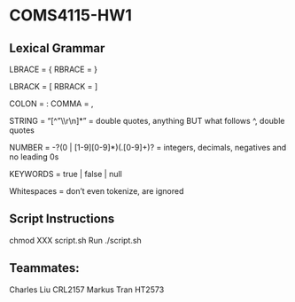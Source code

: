 # COMS4115-HW1

## Lexical Grammar

LBRACE = {
RBRACE = }

LBRACK = [
RBRACK = ]

COLON = :
COMMA = ,

STRING = “[^”\\\r\n]*” = double quotes, anything BUT what follows ^, double quotes

NUMBER = -?(0 | [1-9][0-9]*)(\.[0-9]+)? = integers, decimals, negatives and no leading 0s 

KEYWORDS = true | false | null

Whitespaces = don’t even tokenize, are ignored

## Script Instructions

chmod XXX script.sh
Run ./script.sh                 

## Teammates:

Charles Liu CRL2157
Markus Tran HT2573

